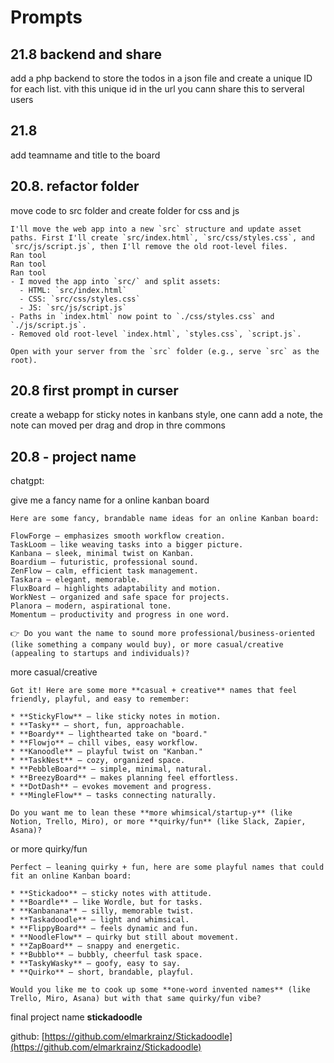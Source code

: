 # Prompts


## 21.8 backend and share

add a php backend to store the todos in a json file and create a unique ID for each list. vith this unique id in the url you cann share this to serveral users

## 21.8 

add  teamname and title to the board

## 20.8. refactor folder

move code to src folder and create folder for css and js

	I'll move the web app into a new `src` structure and update asset paths. First I'll create `src/index.html`, `src/css/styles.css`, and `src/js/script.js`, then I'll remove the old root-level files.
	Ran tool
	Ran tool
	Ran tool
	- I moved the app into `src/` and split assets:
	  - HTML: `src/index.html`
	  - CSS: `src/css/styles.css`
	  - JS: `src/js/script.js`
	- Paths in `index.html` now point to `./css/styles.css` and `./js/script.js`.
	- Removed old root-level `index.html`, `styles.css`, `script.js`.
	
	Open with your server from the `src` folder (e.g., serve `src` as the root).


## 20.8 first prompt in curser

create a webapp for sticky notes in kanbans style, one cann add a note, the note can moved per drag and drop in thre commons


## 20.8 - project name

chatgpt:

give me a fancy name for a online kanban board

    Here are some fancy, brandable name ideas for an online Kanban board:

	FlowForge – emphasizes smooth workflow creation.
	TaskLoom – like weaving tasks into a bigger picture.
	Kanbana – sleek, minimal twist on Kanban.
	Boardium – futuristic, professional sound.
	ZenFlow – calm, efficient task management.
	Taskara – elegant, memorable.
	FluxBoard – highlights adaptability and motion.
	WorkNest – organized and safe space for projects.
	Planora – modern, aspirational tone.
	Momentum – productivity and progress in one word.
	
	👉 Do you want the name to sound more professional/business-oriented (like something a company would buy), or more casual/creative (appealing to startups and individuals)?
	
more casual/creative

	Got it! Here are some more **casual + creative** names that feel friendly, playful, and easy to remember:
	
	* **StickyFlow** – like sticky notes in motion.
	* **Tasky** – short, fun, approachable.
	* **Boardy** – lighthearted take on "board."
	* **Flowjo** – chill vibes, easy workflow.
	* **Kanoodle** – playful twist on "Kanban."
	* **TaskNest** – cozy, organized space.
	* **PebbleBoard** – simple, minimal, natural.
	* **BreezyBoard** – makes planning feel effortless.
	* **DotDash** – evokes movement and progress.
	* **MingleFlow** – tasks connecting naturally.
	
	Do you want me to lean these **more whimsical/startup-y** (like Notion, Trello, Miro), or more **quirky/fun** (like Slack, Zapier, Asana)?
		
or more quirky/fun

	Perfect — leaning quirky + fun, here are some playful names that could fit an online Kanban board:
	
	* **Stickadoo** – sticky notes with attitude.
	* **Boardle** – like Wordle, but for tasks.
	* **Kanbanana** – silly, memorable twist.
	* **Taskadoodle** – light and whimsical.
	* **FlippyBoard** – feels dynamic and fun.
	* **NoodleFlow** – quirky but still about movement.
	* **ZapBoard** – snappy and energetic.
	* **Bubblo** – bubbly, cheerful task space.
	* **TaskyWasky** – goofy, easy to say.
	* **Quirko** – short, brandable, playful.
	
	Would you like me to cook up some **one-word invented names** (like Trello, Miro, Asana) but with that same quirky/fun vibe?


final project name **stickadoodle**

github: [https://github.com/elmarkrainz/Stickadoodle](https://github.com/elmarkrainz/Stickadoodle)